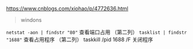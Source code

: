 https://www.cnblogs.com/xiohao/p/4772636.html

> windons

`netstat -aon | findstr "80"`  查看端口占用 （第二列）
`tasklist | findstr "1688"` 查看占用程序 （第二列）
taskkill /pid 1688 /F 关闭程序